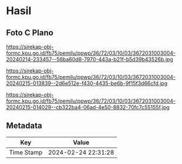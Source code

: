 # Hasil

## Foto C Plano

https://sirekap-obj-formc.kpu.go.id/fb75/pemilu/ppwp/36/72/03/10/03/3672031003004-20240214-233457--56ba60d8-7970-443a-b21f-b5d39b43526b.jpg

https://sirekap-obj-formc.kpu.go.id/fb75/pemilu/ppwp/36/72/03/10/03/3672031003004-20240215-013839--2d6e512e-f430-4435-be6b-9f15f3d66cfd.jpg

https://sirekap-obj-formc.kpu.go.id/fb75/pemilu/ppwp/36/72/03/10/03/3672031003004-20240215-014029--cb322ba4-06ad-4e50-8832-70fc7c55155f.jpg


## Metadata

| Key        | Value               |
| ---------- | ------------------- |
| Time Stamp | 2024-02-24 22:31:28 |



